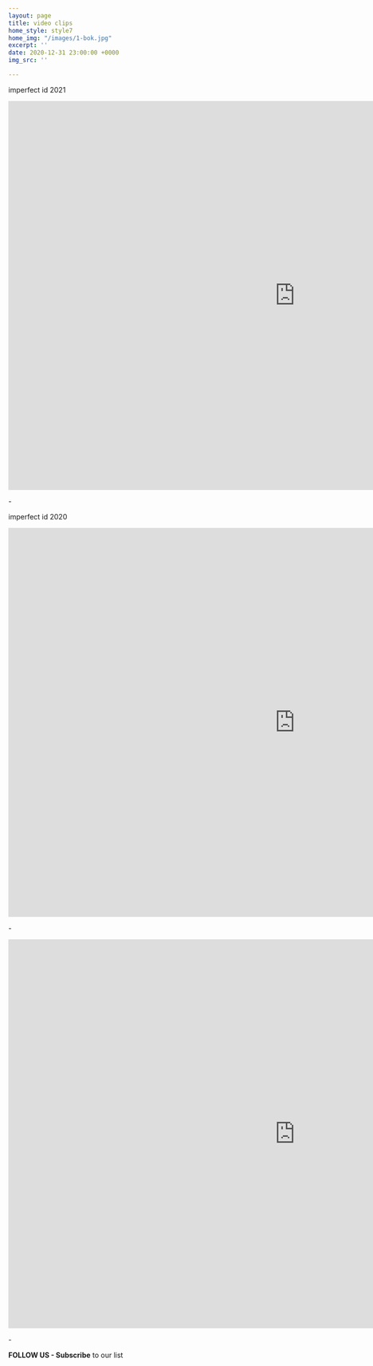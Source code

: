 ```yaml
---
layout: page
title: video clips
home_style: style7
home_img: "/images/1-bok.jpg"
excerpt: ''
date: 2020-12-31 23:00:00 +0000
img_src: ''

---
```


imperfect id 2021

<iframe width="1150" height="780" src="https://www.youtube.com/embed/ejSnabCK3ew" title="YouTube video player" frameborder="0" allow="accelerometer; autoplay; clipboard-write; encrypted-media; gyroscope; picture-in-picture" allowfullscreen></iframe>

\-

imperfect id 2020

<iframe width="1150" height="780" src="https://www.youtube.com/embed/8InuYQmehKA" title="YouTube video player" frameborder="0" allow="accelerometer; autoplay; clipboard-write; encrypted-media; gyroscope; picture-in-picture" allowfullscreen></iframe>

\-

<iframe width="1150" height="780" src="https://www.youtube.com/embed/BV8LIlT9pNE" title="YouTube video player" frameborder="0" allow="accelerometer; autoplay; clipboard-write; encrypted-media; gyroscope; picture-in-picture" allowfullscreen></iframe>

\-

**FOLLOW US - Subscribe** to our list